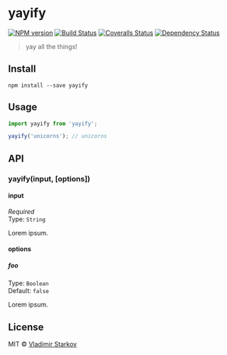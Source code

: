 # yayify

[![NPM version][npm-image]][npm-url]
[![Build Status][travis-image]][travis-url]
[![Coveralls Status][coveralls-image]][coveralls-url]
[![Dependency Status][depstat-image]][depstat-url]

> yay all the things!

## Install

    npm install --save yayify

## Usage

```js
import yayify from 'yayify';

yayify('unicorns'); // unicorns
```

## API

### yayify(input, [options])

#### input

*Required*  
Type: `String`

Lorem ipsum.

#### options

##### foo

Type: `Boolean`  
Default: `false`

Lorem ipsum.

## License

MIT © [Vladimir Starkov](https://iamstarkov.com)

[npm-url]: https://npmjs.org/package/yayify
[npm-image]: https://img.shields.io/npm/v/yayify.svg?style=flat-square

[travis-url]: https://travis-ci.org/iamstarkov/yayify
[travis-image]: https://img.shields.io/travis/iamstarkov/yayify.svg?style=flat-square

[coveralls-url]: https://coveralls.io/r/iamstarkov/yayify
[coveralls-image]: https://img.shields.io/coveralls/iamstarkov/yayify.svg?style=flat-square

[depstat-url]: https://david-dm.org/iamstarkov/yayify
[depstat-image]: https://david-dm.org/iamstarkov/yayify.svg?style=flat-square
